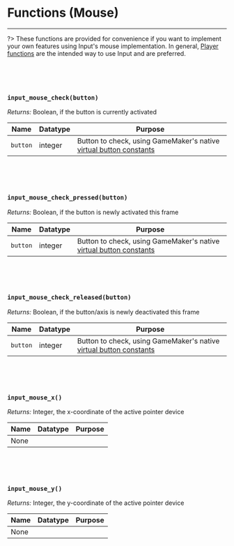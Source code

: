 # Functions (Mouse)

---

?> These functions are provided for convenience if you want to implement your own features using Input's mouse implementation. In general, [Player functions](Functions-(Players)) are the intended way to use Input and are preferred.

&nbsp;

&nbsp;

### `input_mouse_check(button)`

*Returns:* Boolean, if the button is currently activated

|Name    |Datatype|Purpose                                               |
|--------|--------|------------------------------------------------------|
|`button`|integer |Button to check, using GameMaker's native [virtual button constants](https://docs2.yoyogames.com/source/_build/3_scripting/4_gml_reference/controls/mouse%20input/index.html)|

&nbsp;

&nbsp;

### `input_mouse_check_pressed(button)`

*Returns:* Boolean, if the button is newly activated this frame

|Name    |Datatype|Purpose                                               |
|--------|--------|------------------------------------------------------|
|`button`|integer |Button to check, using GameMaker's native [virtual button constants](https://docs2.yoyogames.com/source/_build/3_scripting/4_gml_reference/controls/mouse%20input/index.html)|

&nbsp;

&nbsp;

### `input_mouse_check_released(button)`

*Returns:* Boolean, if the button/axis is newly deactivated this frame

|Name    |Datatype|Purpose                                               |
|--------|--------|------------------------------------------------------|
|`button`|integer |Button to check, using GameMaker's native [virtual button constants](https://docs2.yoyogames.com/source/_build/3_scripting/4_gml_reference/controls/mouse%20input/index.html)|

&nbsp;

&nbsp;

### `input_mouse_x()`

*Returns:* Integer, the x-coordinate of the active pointer device

|Name|Datatype|Purpose|
|----|--------|-------|
|None|        |       |

&nbsp;

&nbsp;

### `input_mouse_y()`

*Returns:* Integer, the y-coordinate of the active pointer device

|Name|Datatype|Purpose|
|----|--------|-------|
|None|        |       |
